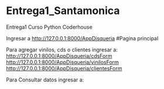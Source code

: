 # Entrega1_Santamonica
Entrega1 Curso Python Coderhouse

Ingresar a http://127.0.0.1:8000/AppDisqueria #Pagina principal

Para agregar vinilos, cds o clientes ingresar a:
http://127.0.0.1:8000/AppDisqueria/cdsForm
http://127.0.0.1:8000/AppDisqueria/vinilosForm
http://127.0.0.1:8000/AppDisqueria/clientesForm

Para Consultar datos ingresar a:

